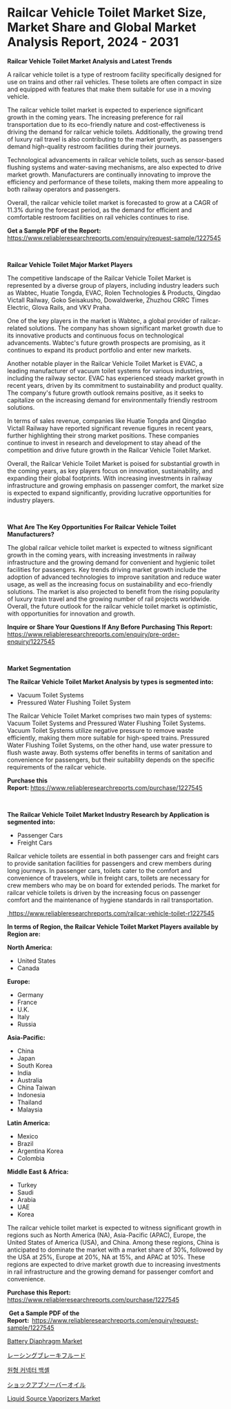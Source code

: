 <p><h1>Railcar Vehicle Toilet Market Size, Market Share and Global Market Analysis Report, 2024 - 2031</h1></p><p><strong>Railcar Vehicle Toilet Market Analysis and Latest Trends</strong></p>
<p><p>A railcar vehicle toilet is a type of restroom facility specifically designed for use on trains and other rail vehicles. These toilets are often compact in size and equipped with features that make them suitable for use in a moving vehicle.</p><p>The railcar vehicle toilet market is expected to experience significant growth in the coming years. The increasing preference for rail transportation due to its eco-friendly nature and cost-effectiveness is driving the demand for railcar vehicle toilets. Additionally, the growing trend of luxury rail travel is also contributing to the market growth, as passengers demand high-quality restroom facilities during their journeys.</p><p>Technological advancements in railcar vehicle toilets, such as sensor-based flushing systems and water-saving mechanisms, are also expected to drive market growth. Manufacturers are continually innovating to improve the efficiency and performance of these toilets, making them more appealing to both railway operators and passengers.</p><p>Overall, the railcar vehicle toilet market is forecasted to grow at a CAGR of 11.3% during the forecast period, as the demand for efficient and comfortable restroom facilities on rail vehicles continues to rise.</p></p>
<p><strong>Get a Sample PDF of the Report:&nbsp;</strong> <a href="https://www.reliableresearchreports.com/enquiry/request-sample/1227545">https://www.reliableresearchreports.com/enquiry/request-sample/1227545</a></p>
<p>&nbsp;</p>
<p><strong>Railcar Vehicle Toilet Major Market Players</strong></p>
<p><p>The competitive landscape of the Railcar Vehicle Toilet Market is represented by a diverse group of players, including industry leaders such as Wabtec, Huatie Tongda, EVAC, Rolen Technologies & Products, Qingdao Victall Railway, Goko Seisakusho, Dowaldwerke, Zhuzhou CRRC Times Electric, Glova Rails, and VKV Praha.</p><p>One of the key players in the market is Wabtec, a global provider of railcar-related solutions. The company has shown significant market growth due to its innovative products and continuous focus on technological advancements. Wabtec's future growth prospects are promising, as it continues to expand its product portfolio and enter new markets.</p><p>Another notable player in the Railcar Vehicle Toilet Market is EVAC, a leading manufacturer of vacuum toilet systems for various industries, including the railway sector. EVAC has experienced steady market growth in recent years, driven by its commitment to sustainability and product quality. The company's future growth outlook remains positive, as it seeks to capitalize on the increasing demand for environmentally friendly restroom solutions.</p><p>In terms of sales revenue, companies like Huatie Tongda and Qingdao Victall Railway have reported significant revenue figures in recent years, further highlighting their strong market positions. These companies continue to invest in research and development to stay ahead of the competition and drive future growth in the Railcar Vehicle Toilet Market.</p><p>Overall, the Railcar Vehicle Toilet Market is poised for substantial growth in the coming years, as key players focus on innovation, sustainability, and expanding their global footprints. With increasing investments in railway infrastructure and growing emphasis on passenger comfort, the market size is expected to expand significantly, providing lucrative opportunities for industry players.</p></p>
<p>&nbsp;</p>
<p><strong>What Are The Key Opportunities For Railcar Vehicle Toilet Manufacturers?</strong></p>
<p><p>The global railcar vehicle toilet market is expected to witness significant growth in the coming years, with increasing investments in railway infrastructure and the growing demand for convenient and hygienic toilet facilities for passengers. Key trends driving market growth include the adoption of advanced technologies to improve sanitation and reduce water usage, as well as the increasing focus on sustainability and eco-friendly solutions. The market is also projected to benefit from the rising popularity of luxury train travel and the growing number of rail projects worldwide. Overall, the future outlook for the railcar vehicle toilet market is optimistic, with opportunities for innovation and growth.</p></p>
<p><strong>Inquire or Share Your Questions If Any Before Purchasing This Report:</strong> <a href="https://www.reliableresearchreports.com/enquiry/pre-order-enquiry/1227545">https://www.reliableresearchreports.com/enquiry/pre-order-enquiry/1227545</a></p>
<p>&nbsp;</p>
<p><strong>Market Segmentation</strong></p>
<p><strong>The Railcar Vehicle Toilet Market Analysis by types is segmented into:</strong></p>
<p><ul><li>Vacuum Toilet Systems</li><li>Pressured Water Flushing Toilet System</li></ul></p>
<p><p>The Railcar Vehicle Toilet Market comprises two main types of systems: Vacuum Toilet Systems and Pressured Water Flushing Toilet Systems. Vacuum Toilet Systems utilize negative pressure to remove waste efficiently, making them more suitable for high-speed trains. Pressured Water Flushing Toilet Systems, on the other hand, use water pressure to flush waste away. Both systems offer benefits in terms of sanitation and convenience for passengers, but their suitability depends on the specific requirements of the railcar vehicle.</p></p>
<p><strong>Purchase this Report:&nbsp;</strong><a href="https://www.reliableresearchreports.com/purchase/1227545">https://www.reliableresearchreports.com/purchase/1227545</a></p>
<p>&nbsp;</p>
<p><strong>The Railcar Vehicle Toilet Market Industry Research by Application is segmented into:</strong></p>
<p><ul><li>Passenger Cars</li><li>Freight Cars</li></ul></p>
<p><p>Railcar vehicle toilets are essential in both passenger cars and freight cars to provide sanitation facilities for passengers and crew members during long journeys. In passenger cars, toilets cater to the comfort and convenience of travelers, while in freight cars, toilets are necessary for crew members who may be on board for extended periods. The market for railcar vehicle toilets is driven by the increasing focus on passenger comfort and the maintenance of hygiene standards in rail transportation.</p></p>
<p><a href="https://www.reliableresearchreports.com/railcar-vehicle-toilet-r1227545">&nbsp;https://www.reliableresearchreports.com/railcar-vehicle-toilet-r1227545</a></p>
<p><strong>In terms of Region, the Railcar Vehicle Toilet Market Players available by Region are:</strong></p>
<p>
    <p> <strong> North America: </strong>
        <ul>
            <li>United States</li>
            <li>Canada</li>
        </ul>
        </p> 
    <p> <strong> Europe: </strong>
        <ul>
            <li>Germany</li>
            <li>France</li>
            <li>U.K.</li>
            <li>Italy</li>
            <li>Russia</li>
        </ul>
        </p> 
    <p> <strong> Asia-Pacific: </strong>
        <ul>
            <li>China</li>
            <li>Japan</li>
            <li>South Korea</li>
            <li>India</li>
            <li>Australia</li>
            <li>China Taiwan</li>
            <li>Indonesia</li>
            <li>Thailand</li>
            <li>Malaysia</li>
        </ul>
        </p> 
    <p> <strong> Latin America: </strong>
        <ul>
            <li>Mexico</li>
            <li>Brazil</li>
            <li>Argentina Korea</li>
            <li>Colombia</li>
        </ul>
        </p> 
    <p> <strong> Middle East & Africa: </strong>
        <ul>
            <li>Turkey</li>
            <li>Saudi</li>
            <li>Arabia</li>
            <li>UAE</li>
            <li>Korea</li>
        </ul>
    </p>
    </p>
<p><p>The railcar vehicle toilet market is expected to witness significant growth in regions such as North America (NA), Asia-Pacific (APAC), Europe, the United States of America (USA), and China. Among these regions, China is anticipated to dominate the market with a market share of 30%, followed by the USA at 25%, Europe at 20%, NA at 15%, and APAC at 10%. These regions are expected to drive market growth due to increasing investments in rail infrastructure and the growing demand for passenger comfort and convenience.</p></p>
<p><strong>Purchase this Report: </strong><a href="https://www.reliableresearchreports.com/purchase/1227545">https://www.reliableresearchreports.com/purchase/1227545</a></p>
<p>&nbsp;<strong>Get a Sample PDF of the Report:&nbsp;&nbsp;</strong><a href="https://www.reliableresearchreports.com/enquiry/request-sample/1227545">https://www.reliableresearchreports.com/enquiry/request-sample/1227545</a></p>
<p><strong></strong></p>
<p><p><a href="https://issuu.com/reportprime-2/docs/battery-diaphragm-market-size-2030.pptx">Battery Diaphragm Market</a></p><p><a href="https://github.com/mcbeesbxa270/Market-Research-Report-List-1/blob/main/595103640884.md">レーシングブレーキフルード</a></p><p><a href="https://github.com/PercyHagernes9778/Market-Research-Report-List-1/blob/main/371245238213.md">원형 커넥터 백셸</a></p><p><a href="https://github.com/EmoryYundt1935/Market-Research-Report-List-1/blob/main/409644840885.md">ショックアブソーバーオイル</a></p><p><a href="https://github.com/josesg55/Market-Research-Report-List-2/blob/main/liquid-source-vaporizers-market.md">Liquid Source Vaporizers Market</a></p></p>